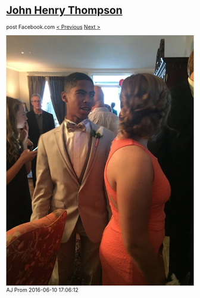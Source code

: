 # [John Henry Thompson](../README.md)
post Facebook.com
[< Previous](2016-06-10-22.md) [Next >](2016-06-10-24.md)

[![](../media/2016-06-10/AJ-Prom-21.jpg)](../README.md)
AJ Prom
2016-06-10 17:06:12